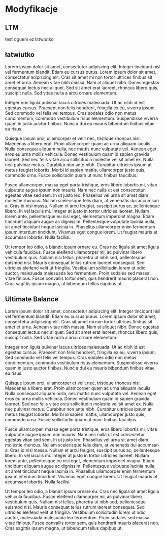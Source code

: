 # Modyfikacje

## LTM
test oguem ez
łatwiutko
## łatwiutko
Lorem ipsum dolor sit amet, consectetur adipiscing elit. Integer tincidunt nisl vel fermentum blandit. Etiam eu cursus purus. Lorem ipsum dolor sit amet, consectetur adipiscing elit. Cras sit amet mi non tortor ultrices finibus sit amet et urna. Aenean vitae nibh massa. Nam at aliquet nibh. Donec egestas consequat lectus nec aliquet. Sed sit amet erat laoreet, rhoncus libero quis, suscipit nulla. Sed vitae nulla a arcu ornare elementum.

Integer non ligula pulvinar lacus ultrices malesuada. Ut ac nibh id est egestas cursus. Praesent non felis hendrerit, fringilla ex eu, viverra ipsum. Sed commodo vel felis vel tempus. Cras sodales odio non metus condimentum, commodo vestibulum risus elementum. Suspendisse viverra quam in justo auctor finibus. Nunc a dui eu mauris bibendum finibus vitae eu risus.

Quisque ipsum orci, ullamcorper et velit nec, tristique rhoncus nisl. Maecenas a libero erat. Proin ullamcorper quam ac urna aliquam iaculis. Nulla consequat aliquam nulla, nec mattis nunc vulputate vel. Aenean eget eros eu urna mollis vehicula. Donec vestibulum quam id sapien gravida laoreet. Sed nec felis vitae arcu sollicitudin molestie vel sit amet ex. Nulla nec pulvinar metus. Curabitur non ante nibh. Curabitur ultricies ipsum at metus feugiat lobortis. Morbi id sapien mattis, ullamcorper justo quis, commodo urna. Fusce sollicitudin quam ut nunc finibus faucibus.

Fusce ullamcorper, massa eget porta tristique, eros libero lobortis mi, vitae vulputate augue ipsum non mauris. Nam nec nulla ut est consectetur egestas vitae sed sem. In ut justo leo. Phasellus vel urna sit amet diam molestie rhoncus. Nullam scelerisque felis diam, at venenatis dui accumsan a. Cras id nisl massa. Nullam et arcu feugiat, suscipit purus ac, pellentesque libero. In vel iaculis mi. Integer at justo in tortor ultricies laoreet. Nullam lorem ante, pellentesque eu nisl eget, elementum imperdiet magna. Etiam tincidunt aliquam augue ac dignissim. Pellentesque vulputate lacinia nulla, sit amet tincidunt neque lacinia in. Phasellus ullamcorper enim fermentum ipsum interdum tincidunt. Vivamus eget congue lorem. Ut feugiat mauris at accumsan lobortis. Nulla facilisi.

Ut tempor leo odio, a blandit ipsum ornare eu. Cras nec ligula sit amet ligula vehicula faucibus. Fusce eleifend ullamcorper mi, ac pulvinar libero vestibulum quis. Nullam nisi tellus, pharetra ut nibh sed, pellentesque euismod nisi. Mauris consequat tellus rutrum laoreet consequat. Sed ultricies eleifend velit ut fringilla. Vestibulum sollicitudin lorem ut odio auctor, malesuada malesuada leo fermentum. Proin sodales sed massa vitae finibus. Fusce convallis tortor sem, quis hendrerit mauris placerat non. Cras sagittis ipsum magna, ut bibendum tellus dapibus ut.

## Ultimate Balance

Lorem ipsum dolor sit amet, consectetur adipiscing elit. Integer tincidunt nisl vel fermentum blandit. Etiam eu cursus purus. Lorem ipsum dolor sit amet, consectetur adipiscing elit. Cras sit amet mi non tortor ultrices finibus sit amet et urna. Aenean vitae nibh massa. Nam at aliquet nibh. Donec egestas consequat lectus nec aliquet. Sed sit amet erat laoreet, rhoncus libero quis, suscipit nulla. Sed vitae nulla a arcu ornare elementum.

Integer non ligula pulvinar lacus ultrices malesuada. Ut ac nibh id est egestas cursus. Praesent non felis hendrerit, fringilla ex eu, viverra ipsum. Sed commodo vel felis vel tempus. Cras sodales odio non metus condimentum, commodo vestibulum risus elementum. Suspendisse viverra quam in justo auctor finibus. Nunc a dui eu mauris bibendum finibus vitae eu risus.

Quisque ipsum orci, ullamcorper et velit nec, tristique rhoncus nisl. Maecenas a libero erat. Proin ullamcorper quam ac urna aliquam iaculis. Nulla consequat aliquam nulla, nec mattis nunc vulputate vel. Aenean eget eros eu urna mollis vehicula. Donec vestibulum quam id sapien gravida laoreet. Sed nec felis vitae arcu sollicitudin molestie vel sit amet ex. Nulla nec pulvinar metus. Curabitur non ante nibh. Curabitur ultricies ipsum at metus feugiat lobortis. Morbi id sapien mattis, ullamcorper justo quis, commodo urna. Fusce sollicitudin quam ut nunc finibus faucibus.

Fusce ullamcorper, massa eget porta tristique, eros libero lobortis mi, vitae vulputate augue ipsum non mauris. Nam nec nulla ut est consectetur egestas vitae sed sem. In ut justo leo. Phasellus vel urna sit amet diam molestie rhoncus. Nullam scelerisque felis diam, at venenatis dui accumsan a. Cras id nisl massa. Nullam et arcu feugiat, suscipit purus ac, pellentesque libero. In vel iaculis mi. Integer at justo in tortor ultricies laoreet. Nullam lorem ante, pellentesque eu nisl eget, elementum imperdiet magna. Etiam tincidunt aliquam augue ac dignissim. Pellentesque vulputate lacinia nulla, sit amet tincidunt neque lacinia in. Phasellus ullamcorper enim fermentum ipsum interdum tincidunt. Vivamus eget congue lorem. Ut feugiat mauris at accumsan lobortis. Nulla facilisi.

Ut tempor leo odio, a blandit ipsum ornare eu. Cras nec ligula sit amet ligula vehicula faucibus. Fusce eleifend ullamcorper mi, ac pulvinar libero vestibulum quis. Nullam nisi tellus, pharetra ut nibh sed, pellentesque euismod nisi. Mauris consequat tellus rutrum laoreet consequat. Sed ultricies eleifend velit ut fringilla. Vestibulum sollicitudin lorem ut odio auctor, malesuada malesuada leo fermentum. Proin sodales sed massa vitae finibus. Fusce convallis tortor sem, quis hendrerit mauris placerat non. Cras sagittis ipsum magna, ut bibendum tellus dapibus ut.
